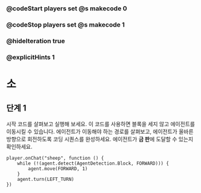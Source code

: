 ### @codeStart players set @s makecode 0
### @codeStop players set @s makecode 1

### @hideIteration true 
### @explicitHints 1


# 소

## 단계 1
시작 코드를 살펴보고 실행해 보세요. 이 코드를 사용하면 블록을 세지 않고 에이전트를 이동시킬 수 있습니다. 에이전트가 이동해야 하는 경로를 살펴보고, 에이전트가 올바른 방향으로 회전하도록 코딩 시퀀스를 완성하세요. 에이전트가 **금 판**에 도달할 수 있는지 확인하세요.

```template
player.onChat("sheep", function () {
    while (!(agent.detect(AgentDetection.Block, FORWARD))) {
        agent.move(FORWARD, 1)
    }
    agent.turn(LEFT_TURN)
})

```